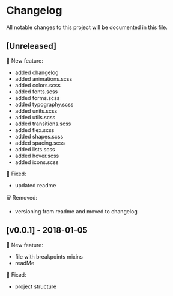 # Changelog
All notable changes to this project will be documented in this file.

## [Unreleased]
:rocket: New feature:
- added changelog
- added animations.scss
- added colors.scss
- added fonts.scss
- added forms.scss
- added typography.scss
- added units.scss
- added utils.scss
- added transitions.scss
- added flex.scss
- added shapes.scss
- added spacing.scss
- added lists.scss
- added hover.scss
- added icons.scss
 
:bug: Fixed:
- updated readme

:wastebasket: Removed:
- versioning from readme and moved to changelog

## [v0.0.1] - 2018-01-05
:rocket: New feature:

- file with breakpoints mixins
- readMe

:bug: Fixed:

- project structure